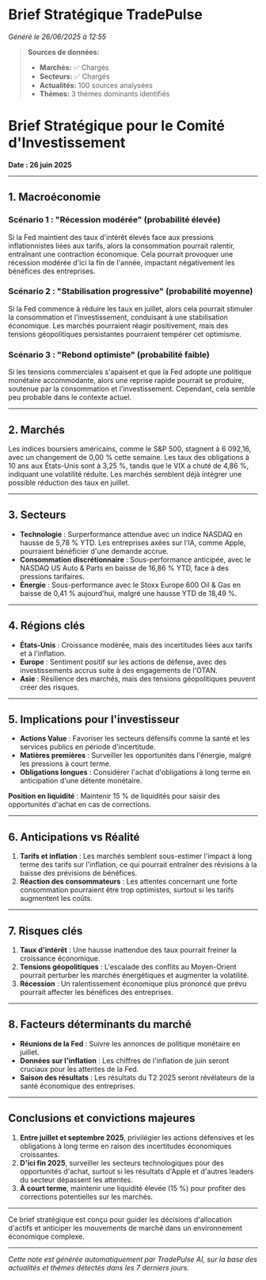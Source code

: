 # Brief Stratégique TradePulse

*Généré le 26/06/2025 à 12:55*

> **Sources de données:**
> - **Marchés:** ✅ Chargés
> - **Secteurs:** ✅ Chargés
> - **Actualités:** 100 sources analysées
> - **Thèmes:** 3 thèmes dominants identifiés

# Brief Stratégique pour le Comité d'Investissement

**Date : 26 juin 2025**

---

## 1. Macroéconomie

### Scénario 1 : "Récession modérée" (probabilité élevée)
Si la Fed maintient des taux d'intérêt élevés face aux pressions inflationnistes liées aux tarifs, alors la consommation pourrait ralentir, entraînant une contraction économique. Cela pourrait provoquer une récession modérée d'ici la fin de l'année, impactant négativement les bénéfices des entreprises.

### Scénario 2 : "Stabilisation progressive" (probabilité moyenne)
Si la Fed commence à réduire les taux en juillet, alors cela pourrait stimuler la consommation et l'investissement, conduisant à une stabilisation économique. Les marchés pourraient réagir positivement, mais des tensions géopolitiques persistantes pourraient tempérer cet optimisme.

### Scénario 3 : "Rebond optimiste" (probabilité faible)
Si les tensions commerciales s'apaisent et que la Fed adopte une politique monétaire accommodante, alors une reprise rapide pourrait se produire, soutenue par la consommation et l'investissement. Cependant, cela semble peu probable dans le contexte actuel.

---

## 2. Marchés

Les indices boursiers américains, comme le S&P 500, stagnent à 6 092,16, avec un changement de 0,00 % cette semaine. Les taux des obligations à 10 ans aux États-Unis sont à 3,25 %, tandis que le VIX a chuté de 4,86 %, indiquant une volatilité réduite. Les marchés semblent déjà intégrer une possible réduction des taux en juillet.

---

## 3. Secteurs

- **Technologie** : Surperformance attendue avec un indice NASDAQ en hausse de 5,78 % YTD. Les entreprises axées sur l'IA, comme Apple, pourraient bénéficier d'une demande accrue.
- **Consommation discrétionnaire** : Sous-performance anticipée, avec le NASDAQ US Auto & Parts en baisse de 16,86 % YTD, face à des pressions tarifaires.
- **Énergie** : Sous-performance avec le Stoxx Europe 600 Oil & Gas en baisse de 0,41 % aujourd'hui, malgré une hausse YTD de 18,49 %.

---

## 4. Régions clés

- **États-Unis** : Croissance modérée, mais des incertitudes liées aux tarifs et à l'inflation.
- **Europe** : Sentiment positif sur les actions de défense, avec des investissements accrus suite à des engagements de l'OTAN.
- **Asie** : Résilience des marchés, mais des tensions géopolitiques peuvent créer des risques.

---

## 5. Implications pour l'investisseur

- **Actions Value** : Favoriser les secteurs défensifs comme la santé et les services publics en période d'incertitude.
- **Matières premières** : Surveiller les opportunités dans l'énergie, malgré les pressions à court terme.
- **Obligations longues** : Considérer l'achat d'obligations à long terme en anticipation d'une détente monétaire.

**Position en liquidité** : Maintenir 15 % de liquidités pour saisir des opportunités d'achat en cas de corrections.

---

## 6. Anticipations vs Réalité

1. **Tarifs et inflation** : Les marchés semblent sous-estimer l'impact à long terme des tarifs sur l'inflation, ce qui pourrait entraîner des révisions à la baisse des prévisions de bénéfices.
2. **Réaction des consommateurs** : Les attentes concernant une forte consommation pourraient être trop optimistes, surtout si les tarifs augmentent les coûts.

---

## 7. Risques clés

1. **Taux d'intérêt** : Une hausse inattendue des taux pourrait freiner la croissance économique.
2. **Tensions géopolitiques** : L'escalade des conflits au Moyen-Orient pourrait perturber les marchés énergétiques et augmenter la volatilité.
3. **Récession** : Un ralentissement économique plus prononcé que prévu pourrait affecter les bénéfices des entreprises.

---

## 8. Facteurs déterminants du marché

- **Réunions de la Fed** : Suivre les annonces de politique monétaire en juillet.
- **Données sur l'inflation** : Les chiffres de l'inflation de juin seront cruciaux pour les attentes de la Fed.
- **Saison des résultats** : Les résultats du T2 2025 seront révélateurs de la santé économique des entreprises.

---

## Conclusions et convictions majeures

1. **Entre juillet et septembre 2025**, privilégier les actions défensives et les obligations à long terme en raison des incertitudes économiques croissantes.
2. **D'ici fin 2025**, surveiller les secteurs technologiques pour des opportunités d'achat, surtout si les résultats d'Apple et d'autres leaders du secteur dépassent les attentes.
3. **À court terme**, maintenir une liquidité élevée (15 %) pour profiter des corrections potentielles sur les marchés.

---

Ce brief stratégique est conçu pour guider les décisions d'allocation d'actifs et anticiper les mouvements de marché dans un environnement économique complexe.

---

*Cette note est générée automatiquement par TradePulse AI, sur la base des actualités et thèmes détectés dans les 7 derniers jours.*

